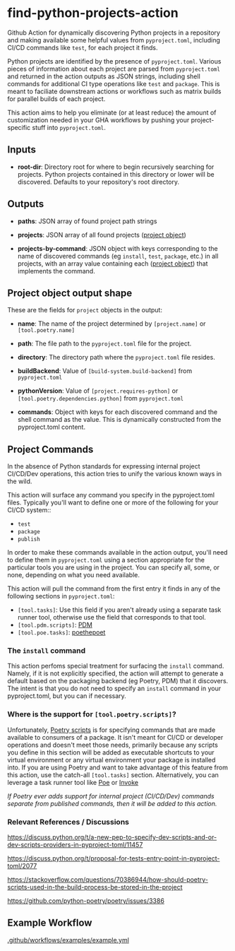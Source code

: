 # find-python-projects-action
Github Action for dynamically discovering Python projects in a repository and making available some helpful values from `pyproject.toml`, including CI/CD commands like `test`, for each project it finds.

Python projects are identified by the presence of `pyproject.toml`.
Various pieces of information about each project are parsed from `pyproject.toml` and returned in the action outputs as JSON strings, including shell commands for additional CI type operations like `test` and `package`.
This is meant to faciliate downstream actions or workflows such as matrix builds for parallel builds of each project.

This action aims to help you eliminate (or at least reduce) the amount of customization needed in your GHA workflows by pushing your project-specific stuff into `pyproject.toml`.


## Inputs
- **root-dir**: Directory root for where to begin recursively searching for projects.
Python projects contained in this directory or lower will be discovered.  Defaults to your repository's root directory.


## Outputs
- **paths**: JSON array of found project path strings

- **projects**: JSON array of all found projects ([project object](#project-object-output-shape))

- **projects-by-command**: JSON object with keys corresponding to the name of discovered commands
(eg `install`, `test`, `package`, etc.) in all projects, with an array value containing each
([project object](#project-object-output-shape)) that implements the command.


## Project object output shape
These are the fields for `project` objects in the output:

- **name**: The name of the project determined by `[project.name]` or `[tool.poetry.name]`

- **path**: The file path to the `pyproject.toml` file for the project.

- **directory**: The directory path where the `pyproject.toml` file resides.

- **buildBackend**: Value of `[build-system.build-backend]` from `pyproject.toml`

- **pythonVersion**: Value of `[project.requires-python]` or `[tool.poetry.dependencies.python]` from `pyproject.toml`

- **commands**: Object with keys for each discovered command and the shell command as the value.
This is dynamically constructed from the pyproject.toml content.


## Project Commands
In the absence of Python standards for expressing internal project CI/CD/Dev operations, this action tries to unify the various known ways in the wild.

This action will surface any command you specify in the pyproject.toml files.  Typically you'll
want to define one or more of the following for your CI/CD system::

- `test`
- `package`
- `publish`

In order to make these commands available in the action output, you'll need to define them in `pyproject.toml` using a section appropriate for the particular tools you are using in the project.  You can specify all, some, or none, depending on what you need available.

This action will pull the command from the first entry it finds in any of the following sections in `pyproject.toml`:
- `[tool.tasks]`: Use this field if you aren't already using a separate task runner tool, otherwise use the field that corresponds to that tool.
- `[tool.pdm.scripts]`: [PDM](https://pdm-project.org/latest/usage/scripts/)
- `[tool.poe.tasks]`: [poethepoet](https://github.com/nat-n/poethepoet)

### The `install` command
This action perfoms special treatment for surfacing the `install` command.  Namely, if it is not explicitly specified, the action will attempt to generate a default based on the packaging backend (eg Poetry, PDM) that it discovers.
The intent is that you do not need to specify an `install` command in your pyproject.toml, but you can if necessary.

### Where is the support for `[tool.poetry.scripts]`?
Unfortunately, [Poetry scripts](https://python-poetry.org/docs/pyproject/#scripts) is for specifying commands that are made available to consumers of a package.  It isn't meant for CI/CD or developer operations and doesn't meet those needs, primarily because any scripts you define in this section will be added as executable shortcuts to your virtual environment or any virtual environment your package is installed into.
If you are using Poetry and want to take advantage of this feature from this action, use the catch-all `[tool.tasks]` section.  Alternatively, you
can leverage a task runner tool like [Poe](https://github.com/nat-n/poethepoet) or [Invoke](https://www.pyinvoke.org/)

*If Poetry ever adds support for internal project (CI/CD/Dev) commands separate from published commands, then it will be added to this action.*


### Relevant References / Discussions
https://discuss.python.org/t/a-new-pep-to-specify-dev-scripts-and-or-dev-scripts-providers-in-pyproject-toml/11457

https://discuss.python.org/t/proposal-for-tests-entry-point-in-pyproject-toml/2077

https://stackoverflow.com/questions/70386944/how-should-poetry-scripts-used-in-the-build-process-be-stored-in-the-project

https://github.com/python-poetry/poetry/issues/3386

## Example Workflow
[.github/workflows/examples/example.yml](.github/workflows/examples/example.yml)